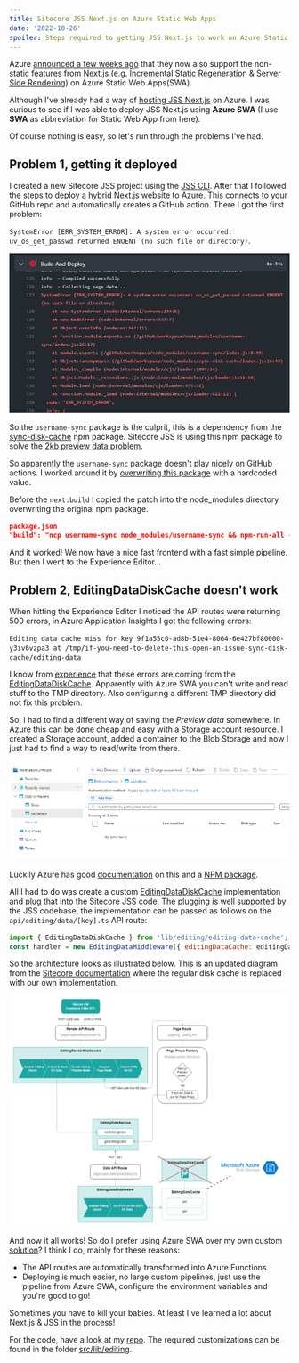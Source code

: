 ```yaml
---
title: Sitecore JSS Next.js on Azure Static Web Apps
date: '2022-10-26'
spoiler: Steps required to getting JSS Next.js to work on Azure Static Web Apps
---
```


Azure [announced a few weeks ago](https://techcommunity.microsoft.com/t5/apps-on-azure-blog/extending-next-js-support-in-azure-static-web-apps/ba-p/3627975) that they now also support the non-static features from Next.js (e.g. [Incremental Static Regeneration](https://nextjs.org/docs/basic-features/data-fetching/incremental-static-regeneration) & [Server Side Rendering](https://nextjs.org/docs/basic-features/data-fetching/get-server-side-props)) on Azure Static Web Apps(SWA).

Although I've already had a way of [hosting JSS Next.js](/sitecore-nextjs-without-vercel) on Azure. I was curious to see if I was able to deploy JSS Next.js using **Azure SWA** (I use **SWA** as abbreviation for Static Web App from here).

Of course nothing is easy, so let's run through the problems I've had.

## Problem 1, getting it deployed
I created a new Sitecore JSS project using the [JSS CLI](https://doc.sitecore.com/xp/en/developers/hd/190/sitecore-headless-development/walkthrough--creating-a-jss-next-js-application-with-the-jss-cli.html). After that I followed the steps to [deploy a hybrid Next.js](https://learn.microsoft.com/en-us/azure/static-web-apps/deploy-nextjs-hybrid) website to Azure. This connects to your GitHub repo and automatically creates a GitHub action. There I got the first problem:

`SystemError [ERR_SYSTEM_ERROR]: A system error occurred: uv_os_get_passwd returned ENOENT (no such file or directory)`.

![GitHub action error](action-error.png)

So the `username-sync` package is the culprit, this is a dependency from the [sync-disk-cache](https://www.npmjs.com/package/sync-disk-cache) npm package. Sitecore JSS is using this npm package to solve the [2kb preview data problem](https://nextjs.org/docs/advanced-features/preview-mode#previewdata-size-limits). 

So apparently the `username-sync` package doesn't play nicely on GitHub actions. I worked around it by [overwriting this package](https://github.com/erwinsmit/swa-jss/tree/master/username-sync) with a hardcoded value.

Before the `next:build` I copied the patch into the node_modules directory overwriting the original npm package.

```json
package.json
"build": "ncp username-sync node_modules/username-sync && npm-run-all --serial bootstrap next:build"
```

And it worked! We now have a nice fast frontend with a fast simple pipeline. But then I went to the Experience Editor...

## Problem 2, EditingDataDiskCache doesn't work
When hitting the Experience Editor I noticed the API routes were returning 500 errors, in Azure Application Insights I got the following errors:

`Editing data cache miss for key 9f1a55c0-ad8b-51e4-8064-6e427bf80000-y3iv6vzpa3 at /tmp/if-you-need-to-delete-this-open-an-issue-sync-disk-cache/editing-data`

I know from [experience](/sitecore-jss-on-azure-functions/) that these errors are coming from the [EditingDataDiskCache](https://github.com/Sitecore/jss/blob/dev/packages/sitecore-jss-nextjs/src/editing/editing-data-cache.ts). Apparently with Azure SWA you can't write and read stuff to the TMP directory. Also configuring a different TMP directory did not fix this problem. 

So, I had to find a different way of saving the *Preview data* somewhere. In Azure this can be done cheap and easy with a Storage account resource. I created a Storage account, added a container to the Blob Storage and now I just had to find a way to read/write from there. 

![Blob storage](blob-storage.png)

Luckily Azure has good [documentation](https://learn.microsoft.com/en-us/azure/storage/blobs/storage-quickstart-blobs-nodejs?tabs=environment-variable-windows#upload-blobs-to-a-container) on this and a [NPM package](https://www.npmjs.com/package/@azure/storage-blob).

All I had to do was create a custom [EditingDataDiskCache](https://github.com/erwinsmit/swa-jss/blob/master/src/lib/editing/editing-data-cache.ts) implementation and plug that into the Sitecore JSS code. The plugging is well supported by the JSS codebase, the implementation can be passed as follows on the `api/editing/data/[key].ts` API route:

```javascript
import { EditingDataDiskCache } from 'lib/editing/editing-data-cache';
const handler = new EditingDataMiddleware({ editingDataCache: editingDataCache }).getHandler();
```

So the architecture looks as illustrated below. This is an updated diagram from the [Sitecore documentation](https://doc.sitecore.com/xp/en/developers/hd/190/sitecore-headless-development/architecture-and-apis-for-integrating-jss-next-js-apps-with-sitecore-editors.html) where the regular disk cache is replaced with our own implementation. 

![New architecture](new-architecture.png)

And now it all works! So do I prefer using Azure SWA over my own custom [solution](/sitecore-nextjs-without-vercel)? I think I do, mainly for these reasons:

- The API routes are automatically transformed into Azure Functions
- Deploying is much easier, no large custom pipelines, just use the pipeline from Azure SWA, configure the environment variables and you're good to go!

Sometimes you have to kill your babies. At least I've learned a lot about Next.js & JSS in the process!

For the code, have a look at my [repo](https://github.com/erwinsmit/swa-jss). The required customizations can be found in the folder [src/lib/editing](https://github.com/erwinsmit/swa-jss/tree/master/src/lib/editing).


